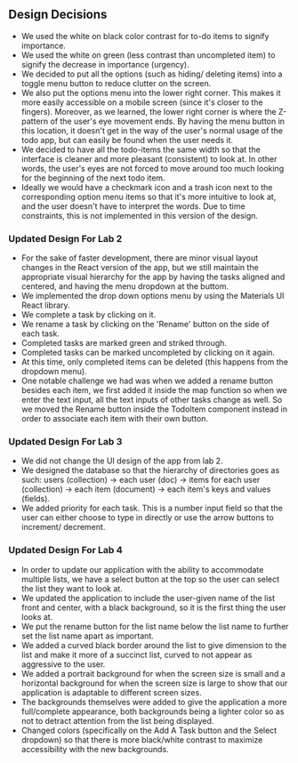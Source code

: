 ## Design Decisions

- We used the white on black color contrast for to-do items to signify importance.
- We used the white on green (less contrast than uncompleted item) to signify the decrease in importance (urgency).
- We decided to put all the options (such as hiding/ deleting items) into a toggle menu button to reduce clutter on the screen.
- We also put the options menu into the lower right corner. This makes it more easily accessible on a mobile screen (since it's closer to the fingers). Moreover, as we learned, the lower right corner is where the Z-pattern of the user's eye movement ends. By having the menu button in this location, it doesn't get in the way of the user's normal usage of the todo app, but can easily be found when the user needs it.
- We decided to have all the todo-items the same width so that the interface is cleaner and more pleasant (consistent) to look at. In other words, the user's eyes are not forced to move around too much looking for the beginning of the next todo item.
- Ideally we would have a checkmark icon and a trash icon next to the corresponding option menu items so that it's more intuitive to look at, and the user doesn't have to interpret the words. Due to time constraints, this is not implemented in this version of the design.

### Updated Design For Lab 2

- For the sake of faster development, there are minor visual layout changes in the React version of the app, but we still maintain the appropriate visual hierarchy for the app by having the tasks aligned and centered, and having the menu dropdown at the buttom.
- We implemented the drop down options menu by using the Materials UI React library.
- We complete a task by clicking on it.
- We rename a task by clicking on the 'Rename' button on the side of each task.
- Completed tasks are marked green and striked through.
- Completed tasks can be marked uncompleted by clicking on it again.
- At this time, only completed items can be deleted (this happens from the dropdown menu).
- One notable challenge we had was when we added a rename button besides each item, we first added it inside the map function so when we enter the text input, all the text inputs of other tasks change as well. So we moved the Rename button inside the TodoItem component instead in order to associate each item with their own button.

### Updated Design For Lab 3

- We did not change the UI design of the app from lab 2.
- We designed the database so that the hierarchy of directories goes as such: users (collection) -> each user (doc) -> items for each user (collection) -> each item (document) -> each item's keys and values (fields).
- We added priority for each task. This is a number input field so that the user can either choose to type in directly or use the arrow buttons to increment/ decrement.

### Updated Design For Lab 4

- In order to update our application with the ability to accommodate multiple lists, we have a select button at the top so the user can select the list they want to look at.
- We updated the application to include the user-given name of the list front and center, with a black background, so it is the first thing the user looks at.
- We put the rename button for the list name below the list name to further set the list name apart as important.
- We added a curved black border around the list to give dimension to the list and make it more of a succinct list, curved to not appear as aggressive to the user.
- We added a portrait background for when the screen size is small and a horizontal background for when the screen size is large to show that our application is adaptable to different screen sizes.
- The backgrounds themselves were added to give the application a more full/complete appearance, both backgrounds being a lighter color so as not to detract attention from the list being displayed.
- Changed colors (specifically on the Add A Task button and the Select dropdown) so that there is more black/white contrast to maximize accessibility with the new backgrounds.
